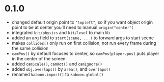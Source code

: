 # 0.1.0
- changed default origin point to `"topleft"`, so if you want object origin point to be at center you'll need to manual `origin("center")`
- integrated `kit/physics` and `kit/level` to main lib
- added an arg field to `start(scene, ...)` to forward args to start scene
- makes `collides()` only run on first collision, not run every frame during the same collision
- `camPos()` by default focuses to center, so `camPos(player.pos)` puts player in the center of the screen
- added `camScale()`, `camRot()` and `camIgnore()`
- added `obj.overlaps()` by `area()`, and `overlaps()`
- renamed `kaboom.import()` to `kaboom.global()`
